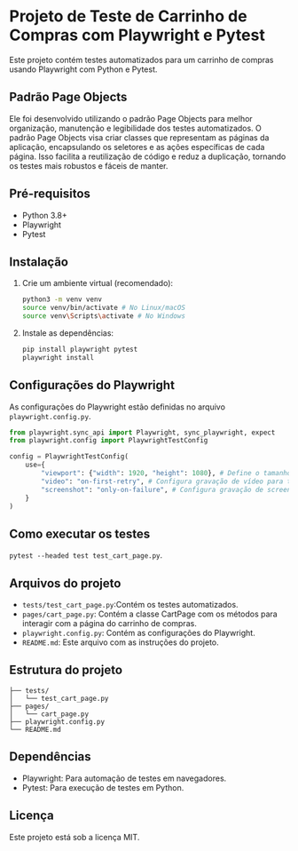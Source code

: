 # Projeto de Teste de Carrinho de Compras com Playwright e Pytest

Este projeto contém testes automatizados para um carrinho de compras usando Playwright com Python e Pytest.

## Padrão Page Objects

Ele foi desenvolvido utilizando o padrão Page Objects para melhor organização, manutenção e legibilidade dos testes automatizados. O padrão Page Objects visa criar classes que representam as páginas da aplicação, encapsulando os seletores e as ações específicas de cada página. Isso facilita a reutilização de código e reduz a duplicação, tornando os testes mais robustos e fáceis de manter.

## Pré-requisitos

* Python 3.8+
* Playwright
* Pytest

## Instalação


1.  Crie um ambiente virtual (recomendado):

    ```bash
    python3 -m venv venv
    source venv/bin/activate # No Linux/macOS
    source venv\Scripts\activate # No Windows
    ```

2.  Instale as dependências:

    ```bash
    pip install playwright pytest
    playwright install
    ```

## Configurações do Playwright

As configurações do Playwright estão definidas no arquivo `playwright.config.py`.

```python
from playwright.sync_api import Playwright, sync_playwright, expect
from playwright.config import PlaywrightTestConfig

config = PlaywrightTestConfig(
    use={
        "viewport": {"width": 1920, "height": 1080}, # Define o tamanho da janela como 1920x1080 (Full HD)
        "video": "on-first-retry", # Configura gravação de vídeo para testes com falha na primeira tentativa.
        "screenshot": "only-on-failure", # Configura gravação de screenshots apenas para testes com falha.
    }
)
```

## Como executar os testes

`pytest --headed test test_cart_page.py`.

## Arquivos do projeto

* `tests/test_cart_page.py`:Contém os testes automatizados.
* `pages/cart_page.py`: Contém a classe CartPage com os métodos para interagir com a página do carrinho de compras.
* `playwright.config.py`: Contém as configurações do Playwright.
* `README.md`: Este arquivo com as instruções do projeto.

## Estrutura do projeto

``` playwright-python/
├── tests/
│   └── test_cart_page.py
├── pages/
│   └── cart_page.py
├── playwright.config.py
└── README.md
```

## Dependências

* Playwright: Para automação de testes em navegadores.
* Pytest: Para execução de testes em Python.

## Licença

Este projeto está sob a licença MIT.
